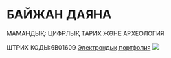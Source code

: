 <HTML>
<HEAD>
   <TITLE> МЕНІҢ САЙТЫМ </TITLE>
</HEAD>
<BODY>
  <P><H1> БАЙЖАН ДАЯНА </H1></P>
  <P> МАМАНДЫҚ: ЦИФРЛЫҚ ТАРИХ ЖӘНЕ АРХЕОЛОГИЯ </P>
  <P> ШТРИХ КОДЫ:6В01609
  <a HREF=https://editor.wix.com/html/editor/web/renderer/edit/dc46a1c9-9bd2-4cda-9d48-dc0374d2ff4e?metaSiteId=a6afaf8a-5ab6-44ca-be4b-7a71514f6e87">Электрондық портфолия</a>
  <img src=C:\Users\mansu\Downloads\file.jpg
</BODY>
</HTML>

